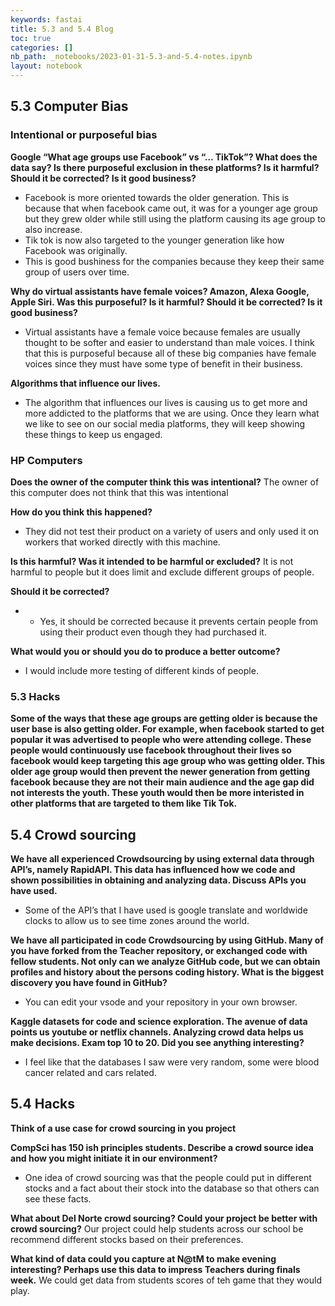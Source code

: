 ```yaml
---
keywords: fastai
title: 5.3 and 5.4 Blog
toc: true
categories: []
nb_path: _notebooks/2023-01-31-5.3-and-5.4-notes.ipynb
layout: notebook
---
```


<!--
#################################################
### THIS FILE WAS AUTOGENERATED! DO NOT EDIT! ###
#################################################
# file to edit: _notebooks/2023-01-31-5.3-and-5.4-notes.ipynb
-->

<div class="container" id="notebook-container">
        
<div class="cell border-box-sizing text_cell rendered"><div class="inner_cell">
<div class="text_cell_render border-box-sizing rendered_html">
<h2 id="5.3-Computer-Bias">5.3 Computer Bias<a class="anchor-link" href="#5.3-Computer-Bias"> </a></h2><h3 id="Intentional-or-purposeful-bias">Intentional or purposeful bias<a class="anchor-link" href="#Intentional-or-purposeful-bias"> </a></h3><p><strong>Google “What age groups use Facebook” vs “… TikTok”? What does the data say? Is there purposeful exclusion in these platforms? Is it harmful? Should it be corrected? Is it good business?</strong></p>
<ul>
<li>Facebook is more oriented towards the older generation. This is because that when facebook came out, it was for a younger age group but they grew older while still using the platform causing its age group to also increase. </li>
<li>Tik tok is now also targeted to the younger generation like how Facebook was originally. </li>
<li>This is good bushiness for the companies because they keep their same group of users over time. </li>
</ul>
<p><strong>Why do virtual assistants have female voices? Amazon, Alexa Google, Apple Siri. Was this purposeful? Is it harmful? Should it be corrected? Is it good business?</strong></p>
<ul>
<li>Virtual assistants have a female voice because females are usually thought to be softer and easier to understand than male voices. I think that this is purposeful because all of these big companies have female voices since they must have some type of benefit in their business. </li>
</ul>
<p><strong>Algorithms that influence our lives.</strong></p>
<ul>
<li>The algorithm that influences our lives is causing us to get more and more addicted to the platforms that we are using. Once they learn what we like to see on our social media platforms, they will keep showing these things to keep us engaged. </li>
</ul>
<h3 id="HP-Computers">HP Computers<a class="anchor-link" href="#HP-Computers"> </a></h3><p><strong>Does the owner of the computer think this was intentional?</strong>
The owner of this computer does not think that this was intentional</p>
<p><strong>How do you think this happened?</strong></p>
<ul>
<li>They did not test their product on a variety of users and only used it on workers that worked directly with this machine. </li>
</ul>
<p><strong>Is this harmful? Was it intended to be harmful or excluded?</strong>
It is not harmful to people but it does limit and exclude different groups of people.</p>
<p><strong>Should it be corrected?</strong></p>
<ul>
<li><ul>
<li>Yes, it should be corrected because it prevents certain people from using their product even though they had purchased it.</li>
</ul>
</li>
</ul>
<p><strong>What would you or should you do to produce a better outcome?</strong></p>
<ul>
<li>I would include more testing of different kinds of people.</li>
</ul>

</div>
</div>
</div>
<div class="cell border-box-sizing text_cell rendered"><div class="inner_cell">
<div class="text_cell_render border-box-sizing rendered_html">
<h3 id="5.3-Hacks">5.3 Hacks<a class="anchor-link" href="#5.3-Hacks"> </a></h3><p><strong>Some of the ways that these age groups are getting older is because the user base is also getting older. For example, when facebook started to get popular it was advertised to people who were attending college. These people would continuously use facebook throughout their lives so facebook would keep targeting this age group who was getting older. This older age group would then prevent the newer generation from getting facebook because they are not their main audience and the age gap did not interests the youth. These youth would then be more interisted in other platforms that are targeted to them like Tik Tok.</strong></p>

</div>
</div>
</div>
<div class="cell border-box-sizing text_cell rendered"><div class="inner_cell">
<div class="text_cell_render border-box-sizing rendered_html">
<h2 id="5.4-Crowd-sourcing">5.4 Crowd sourcing<a class="anchor-link" href="#5.4-Crowd-sourcing"> </a></h2><p><strong>We have all experienced Crowdsourcing by using external data through API’s, namely RapidAPI. This data has influenced how we code and shown possibilities in obtaining and analyzing data. Discuss APIs you have used.</strong></p>
<ul>
<li>Some of the API’s that I have used is google translate and worldwide clocks to allow us to see time zones around the world.</li>
</ul>
<p><strong>We have all participated in code Crowdsourcing by using GitHub. Many of you have forked from the Teacher repository, or exchanged code with fellow students. Not only can we analyze GitHub code, but we can obtain profiles and history about the persons coding history. What is the biggest discovery you have found in GitHub?</strong></p>
<ul>
<li>You can edit your vsode and your repository in your own browser.</li>
</ul>
<p><strong>Kaggle datasets for code and science exploration. The avenue of data points us youtube or netflix channels. Analyzing crowd data helps us make decisions. Exam top 10 to 20. Did you see anything interesting?</strong></p>
<ul>
<li>I feel like that the databases I saw were very random, some were blood cancer related and cars related. </li>
</ul>

</div>
</div>
</div>
<div class="cell border-box-sizing text_cell rendered"><div class="inner_cell">
<div class="text_cell_render border-box-sizing rendered_html">
<h2 id="5.4-Hacks">5.4 Hacks<a class="anchor-link" href="#5.4-Hacks"> </a></h2><p><strong>Think of a use case for crowd sourcing in you project</strong></p>
<p><strong>CompSci has 150 ish principles students. Describe a crowd source idea and how you might initiate it in our environment?</strong></p>
<ul>
<li>One idea of crowd sourcing was that the people could put in different stocks and a fact about their stock into the database so that others can see these facts.  </li>
</ul>
<p><strong>What about Del Norte crowd sourcing? Could your project be better with crowd sourcing?</strong>
Our project could help students across our school be recommend different stocks based on their preferences.</p>
<p><strong>What kind of data could you capture at N@tM to make evening interesting? Perhaps use this data to impress Teachers during finals week.</strong>
We could get data from students scores of teh game that they would play.</p>

</div>
</div>
</div>
</div>
 

